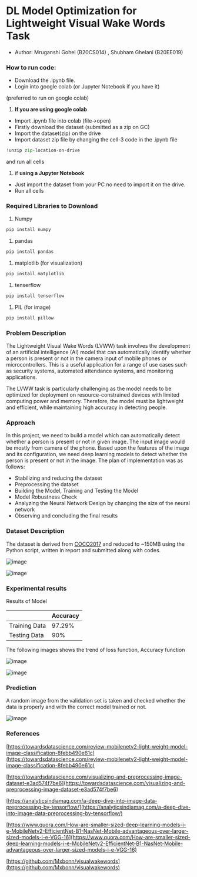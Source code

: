 # DL Model Optimization for Lightweight Visual Wake Words Task

- Author: Mruganshi Gohel (B20CS014) , Shubham Ghelani (B20EE019)

### How to run code:

- Download the .ipynb file.
- Login into google colab (or Jupyter Notebook if you have it)

(preferred to run on google colab)

1. **If you are using google colab**
- Import .ipynb file into colab (file→open)
- Firstly download the dataset (submitted as a zip on GC)
- Import the dataset(zip) on the drive
- Import dataset zip file by changing the cell-3 code in the .ipynb file

```python
!unzip zip-location-on-drive
```

and run all cells

1. if **using a Jupyter Notebook**
- Just import the dataset from your PC no need to import it on the drive.
- Run all cells

### Required Libraries to Download

1. Numpy

```python
pip install numpy
```

1. pandas

```python
pip install pandas
```

1. matplotlib (for visualization)

```python
pip install matplotlib
```

1. tenserflow

```python
pip install tenserflow
```

1. PIL (for image)

```python
pip install pillow
```

### Problem Description

The Lightweight Visual Wake Words (LVWW) task involves the development of an artificial intelligence (AI) model that can automatically identify whether a person is present or not in the camera input of mobile phones or microcontrollers. This is a useful application for a range of use cases such as security systems, automated attendance systems, and monitoring applications.

The LVWW task is particularly challenging as the model needs to be optimized for deployment on resource-constrained devices with limited computing power and memory. Therefore, the model must be lightweight and efficient, while maintaining high accuracy in detecting people.

### Approach

In this project, we need to build a model which can automatically detect whether a person is present or not in given image. The input image would be mostly from camera of the phone. Based upon the features of the image and its configuration, we need deep learning models to detect whether the person is present or not in the image. The plan of implementation was as follows:

- Stabilizing and reducing the dataset
- Preprocessing the dataset
- Building the Model, Training and Testing the Model
- Model Robustness Check
- Analyzing the Neural Network Design by changing the size of the neural network
- Observing and concluding the final results

### Dataset Description

The dataset is derived from [COCO2017](https://cocodataset.org/#download) and reduced to ~150MB using the Python script, written in report and submitted along with codes.

![image](https://drive.google.com/uc?export=view&id=1q8_JyLFhW_BTxptTmIQAAMHUW4bNdcwU)

![image](https://drive.google.com/uc?export=view&id=1d4ujhhihYKmsGmKOEA-gfmpn3RqG8HS2)

### Experimental results

Results of Model

|  | Accuracy |
| --- | --- |
| Training Data | 97.29% |
| Testing Data | 90% |

The following images shows the trend of loss function,  Accuracy function

![image](https://drive.google.com/uc?export=view&id=1VHig4nOGa0Er49hN825TZiDoGePi-9IJ)

![image](https://drive.google.com/uc?export=view&id=1X6idMlIMi1OLOiJBGbDDKG8XviCMcg4S)

### Prediction

 A random image from the validation set is taken and checked whether the data is properly and with the correct model trained or not.

![image](https://drive.google.com/uc?export=view&id=1bTiLh064c6cFfj6q53SIvcKX62XT8XLA)

### References

[https://towardsdatascience.com/review-mobilenetv2-light-weight-model-image-classification-8febb490e61c](https://towardsdatascience.com/review-mobilenetv2-light-weight-model-image-classification-8febb490e61c)

[https://towardsdatascience.com/visualizing-and-preprocessing-image-dataset-e3ad574f7be6](https://towardsdatascience.com/visualizing-and-preprocessing-image-dataset-e3ad574f7be6)

[https://analyticsindiamag.com/a-deep-dive-into-image-data-preprocessing-by-tensorflow/](https://analyticsindiamag.com/a-deep-dive-into-image-data-preprocessing-by-tensorflow/)

[https://www.quora.com/How-are-smaller-sized-deep-learning-models-i-e-MobileNetv2-EfficientNet-B1-NasNet-Mobile-advantageous-over-larger-sized-models-i-e-VGG-16](https://www.quora.com/How-are-smaller-sized-deep-learning-models-i-e-MobileNetv2-EfficientNet-B1-NasNet-Mobile-advantageous-over-larger-sized-models-i-e-VGG-16)

[https://github.com/Mxbonn/visualwakewords](https://github.com/Mxbonn/visualwakewords)
